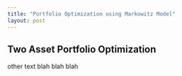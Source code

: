 ```yaml
---
title: "Portfolio Optimization using Markowitz Model"
layout: post
---
```



## Two Asset Portfolio Optimization
other text 
blah blah blah 
